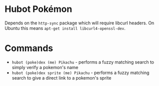 # Hubot Pokémon

Depends on the `http-sync` package which will require libcurl headers. On Ubuntu this means `apt-get install libcurl4-openssl-dev`.

Commands
========

* `hubot (poke)dex (me) Pikachu` - performs a fuzzy matching search to simply verify a pokemon's name
* `hubot (poke)dex sprite (me) Pikachu` - performs a fuzzy matching search to give a direct link to a pokemon's sprite